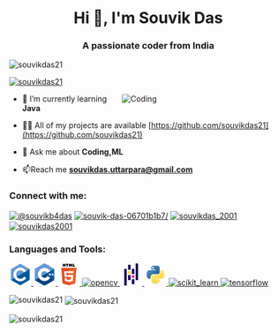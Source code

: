 <h1 align="center">Hi 👋, I'm Souvik Das</h1>
<h3 align="center">A passionate coder from India</h3>

<p align="left"> <img src="https://komarev.com/ghpvc/?username=souvikdas21&label=Profile%20views&color=0e75b6&style=flat" alt="souvikdas21" /> </p>

<p align="left"> <a href="https://github.com/ryo-ma/github-profile-trophy"><img src="https://github-profile-trophy.vercel.app/?username=souvikdas21" alt="souvikdas21" /></a> </p>

<img align="right" alt="Coding" width="300" src="https://cdn.dribbble.com/users/1355613/screenshots/17574953/media/2e3c17623e81c4bda44369eef1604342.jpg?compress=1&resize=1200x900&vertical=top"></p>
- 🌱 I’m currently learning **Java**

- 👨‍💻 All of my projects are available [https://github.com/souvikdas21](https://github.com/souvikdas21)

- 💬 Ask me about **Coding,ML**

- 📫Reach me **souvikdas.uttarpara@gmail.com**

<h3 align="left">Connect with me:</h3>
<p align="left">
<a href="https://twitter.com/@souvikb4das" target="blank"><img align="center" src="https://raw.githubusercontent.com/rahuldkjain/github-profile-readme-generator/master/src/images/icons/Social/twitter.svg" alt="@souvikb4das" height="30" width="40" /></a>
<a href="https://linkedin.com/in/souvik-das-06701b1b7/" target="blank"><img align="center" src="https://raw.githubusercontent.com/rahuldkjain/github-profile-readme-generator/master/src/images/icons/Social/linked-in-alt.svg" alt="souvik-das-06701b1b7/" height="30" width="40" /></a>
<a href="https://www.codechef.com/users/souvikdas_2001" target="blank"><img align="center" src="https://cdn.jsdelivr.net/npm/simple-icons@3.1.0/icons/codechef.svg" alt="souvikdas_2001" height="30" width="40" /></a>
<a href="https://codeforces.com/profile/souvikdas2001" target="blank"><img align="center" src="https://raw.githubusercontent.com/rahuldkjain/github-profile-readme-generator/master/src/images/icons/Social/codeforces.svg" alt="souvikdas2001" height="30" width="40" /></a>
</p>

<h3 align="left">Languages and Tools:</h3>
<p align="left"> <a href="https://www.cprogramming.com/" target="_blank" rel="noreferrer"> <img src="https://raw.githubusercontent.com/devicons/devicon/master/icons/c/c-original.svg" alt="c" width="40" height="40"/> </a> <a href="https://www.w3schools.com/cpp/" target="_blank" rel="noreferrer"> <img src="https://raw.githubusercontent.com/devicons/devicon/master/icons/cplusplus/cplusplus-original.svg" alt="cplusplus" width="40" height="40"/>  </a> <a href="https://www.w3.org/html/" target="_blank" rel="noreferrer"> <img src="https://raw.githubusercontent.com/devicons/devicon/master/icons/html5/html5-original-wordmark.svg" alt="html5" width="40" height="40"/> </a> <a href="https://opencv.org/" target="_blank" rel="noreferrer"> <img src="https://www.vectorlogo.zone/logos/opencv/opencv-icon.svg" alt="opencv" width="40" height="40"/> </a> <a href="https://pandas.pydata.org/" target="_blank" rel="noreferrer"> <img src="https://raw.githubusercontent.com/devicons/devicon/2ae2a900d2f041da66e950e4d48052658d850630/icons/pandas/pandas-original.svg" alt="pandas" width="40" height="40"/> </a> <a href="https://www.python.org" target="_blank" rel="noreferrer"> <img src="https://raw.githubusercontent.com/devicons/devicon/master/icons/python/python-original.svg" alt="python" width="40" height="40"/> </a> <a href="https://scikit-learn.org/" target="_blank" rel="noreferrer"> <img src="https://upload.wikimedia.org/wikipedia/commons/0/05/Scikit_learn_logo_small.svg" alt="scikit_learn" width="40" height="40"/> </a> <a href="https://www.tensorflow.org" target="_blank" rel="noreferrer"> <img src="https://www.vectorlogo.zone/logos/tensorflow/tensorflow-icon.svg" alt="tensorflow" width="40" height="40"/> </a> </p>

<p><img align="left" src="https://github-readme-stats.vercel.app/api/top-langs?username=souvikdas21&show_icons=true&locale=en&layout=compact" alt="souvikdas21" /></p>

<p>&nbsp;<img align="center" src="https://github-readme-stats.vercel.app/api?username=souvikdas21&show_icons=true&locale=en" alt="souvikdas21" /></p>

<p><img align="center" src="https://github-readme-streak-stats.herokuapp.com/?user=souvikdas21&" alt="souvikdas21" /></p>
